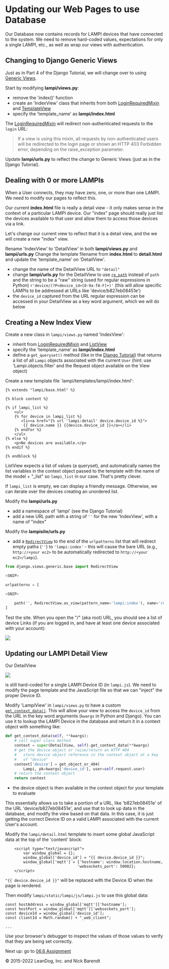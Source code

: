 # Updating our Web Pages to use Database

Our Database now contains records for LAMPI devices that have connected to the system.  We need to remove hard-coded values, expectations for only a single LAMPI, etc., as well as wrap our views with authentication.

## Changing to Django Generic Views

Just as in Part 4 of the Django Tutorial, we will change over to using [Generic Views](https://docs.djangoproject.com/en/4.0/intro/tutorial04/#use-generic-views-less-code-is-better).

Start by modifying **lampi/views.py**:

* remove the 'index()' function
* create an 'IndexView' class that inherits from both [LoginRequiredMixin](https://docs.djangoproject.com/en/4.0/topics/auth/default/#the-loginrequired-mixin) and [TemplateView](https://docs.djangoproject.com/en/4.0/ref/class-based-views/base/#templateview)
* specify the 'template_name' as **lampi/index.html**

The [LoginRequiredMixin](https://docs.djangoproject.com/en/4.0/topics/auth/default/#the-loginrequired-mixin) will redirect non-authenticated requests to the `login` URL:

> If a view is using this mixin, all requests by non-authenticated users will be redirected to the login page or shown an HTTP 403 Forbidden error, depending on the raise_exception parameter.

Update **lampi/urls.py** to reflect the change to Generic Views (just as in the Django Tutorial).

## Dealing with 0 or more LAMPIs

When a User connects, they may have zero, one, or more than one LAMPI.  We need to modify our pages to reflect this.

Our current **index.html** file is really a detail view - it only makes sense in the context of a particular LAMPI device.  Our "index" page should really just list the devices available to that user and allow them to access those devices via a link.

Let's change our current view to reflect that it is a detail view, and the we will create a new "index" view.

Rename 'IndexView' to 'DetailView' in both **lampi/views.py** and **lampi/urls.py**
Change the template filename from **index.html** to **detail.html** and update the 'template_name' on 'DetailView'.

* change the name of the DetailView URL to `"detail"`
* change **lampi/urls.py** for the DetailView to use [`re_path`](https://docs.djangoproject.com/en/4.0/ref/urls/#re-path) instead of `path` and the string to be a "raw" string (used for regular expressions in Python) `r'device/(?P<device_id>[0-9a-fA-F]+)'` (this will allow specific LAMPIs to be addressed at URLs like 'device/b827eb08451e')
* the `device_id` captured from the URL regular expression can be accessed in your DetailView as a key word argument, which we will do below


## Creating a New Index View

Create a new class in `lampi/views.py` named 'IndexView':

* inherit from  [LoginRequiredMixin](https://docs.djangoproject.com/en/4.0/topics/auth/default/#the-loginrequired-mixin) and [ListView](https://docs.djangoproject.com/en/4.0/ref/class-based-views/generic-display/#django.views.generic.list.ListView) 
* specify the 'template_name' as **lampi/index.html** 
* define a `get_queryset()` method (like in the [Django Tutorial](https://docs.djangoproject.com/en/4.0/intro/tutorial04/#amend-views)) that returns a list of all `Lampi` objects associated with the current `User` (hint: use 'Lampi.objects.filter' and the Request object available on the View object)

Create a new template file `lampi/templates/lampi/index.html':

```
{% extends "lampi/base.html" %}

{% block content %}

{% if lampi_list %}
    <ul>
    {% for device in lampi_list %}
       <li><a href="{% url 'lampi:detail' device.device_id %}">
        {{ device.name }} {{device.device_id }}</a></li>
    {% endfor %}
    </ul>
{% else %}
    <p>No devices are available.</p>
{% endif %}

{% endblock %}
```

ListView expects a list of values (a queryset), and automatically names the list variables in the context object passed to the template with the name of the model + "_list" so `lampi_list` in our case.  That's pretty clever.

If `lampi_list` is empty, we can display a friendly message.  Otherwise, we can iterate over the devices creating an unordered list.

Modify the **lampi/urls.py**

* add a namespace of 'lampi' (see the Django Tutorial)
* add a new URL path with a string of `''` for the new 'IndexView', with a name of "index"

Modify the **lampisite/urls.py**

* add a [`RedirectView`](https://docs.djangoproject.com/en/4.0/ref/class-based-views/base/#redirectview) to the end of the `urlpatterns` list that will redirect empty paths (`''`) to `'lampi:index'` - this will cause the bare URL (e.g., `http://<your ec2>` to be automatically redirected to `http://<your ec2>/lampi`).

```python
from django.views.generic.base import RedirectView

<SNIP>

urlpatterns = [

<SNIP>

    path('', RedirectView.as_view(pattern_name='lampi:index'), name='root'),
]
```

Test the site. When you open the "/" (aka root) URL, you should see a list of device Links (if you are logged in, and have at least one device associated with your account):

![](Images/new_index_page.png)

## Updating our LAMPI Detail View

Our DetailView

![](Images/detail_view.png)

is still hard-coded for a single LAMPI Device ID (in `lampi.js`).  We need to modify the page template and the JavaScript file so that we can "inject" the proper Device ID.

Modify 'LampiView' in `lampi/views.py` to have a custom [`get_context_data()`](https://docs.djangoproject.com/en/4.0/ref/class-based-views/mixins-single-object/#django.views.generic.detail.SingleObjectMixin.get_context_data).  This will allow your view to access the `device_id` from the URL in the key word arguments (`kwargs` in Python and Django). You can use it to lookup the LAMPI Device in the database and return it in a context object with something like:
```python
def get_context_data(self, **kwargs):
    # call super class method
    context = super(DetailView, self).get_context_data(**kwargs)
    # get the device object or raise/return an HTTP 404
    #   store device object reference in the context object at a key
    #   of "device"
    context['device'] = get_object_or_404(
        Lampi, pk=kwargs['device_id'], user=self.request.user)
    # return the context object
    return context
```
* the device object is then available in the context object for your template to evaluate 


This essentially allows us to take a portion of a URL, like 'b827eb08451e' of the URL 'device/b827eb08451e', and use that to look up data in the database, and modify the view based on that data.  In this case, it is just getting the correct Device ID on a valid LAMPI associated with the current User's account.

Modify the `lampi/detail.html` template to insert some global JavaScript data at the top of the 'content' block:

```
    <script type="text/javascript">
        var window_global = {};
        window_global['device_id'] = "{{ device.device_id }}";
        window_global['mqtt'] = {'hostname': window.location.hostname,
                                'websockets_port': 50002};
    </script>
```

```"{{ device.device_id }}"``` will be replaced with the Device ID when the page is rendered.

Then modify `lampi/static/lampi/js/lampi.js` to use this global data:

```
const hostAddress = window_global['mqtt']['hostname'];
const hostPort = window_global['mqtt']['websockets_port'];
const deviceId = window_global['device_id'];
const clientId = Math.random() + "_web_client";

...
```

Use your browser's debugger to inspect the values of those values to verify that they are being set correctly.



Next up: go to [06.6 Assignment ](../06.6_Assignment/README.md)

&copy; 2015-2022 LeanDog, Inc. and Nick Barendt

